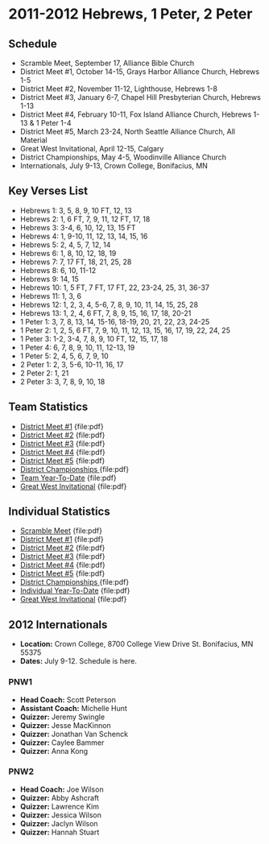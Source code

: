 # 2011-2012 Hebrews, 1 Peter, 2 Peter

## Schedule

- Scramble Meet, September 17, Alliance Bible Church
- District Meet #1, October 14-15, Grays Harbor Alliance Church, Hebrews 1-5
- District Meet #2, November 11-12, Lighthouse, Hebrews 1-8
- District Meet #3, January 6-7, Chapel Hill Presbyterian Church, Hebrews 1-13
- District Meet #4, February 10-11, Fox Island Alliance Church, Hebrews 1-13 & 1 Peter 1-4
- District Meet #5, March 23-24, North Seattle Alliance Church, All Material
- Great West Invitational, April 12-15, Calgary
- District Championships, May 4-5, Woodinville Alliance Church
- Internationals, July 9-13, Crown College, Bonifacius, MN

## Key Verses List

- Hebrews 1: 3, 5, 8, 9, 10 FT, 12, 13
- Hebrews 2: 1, 6 FT, 7, 9, 11, 12 FT, 17, 18
- Hebrews 3: 3-4, 6, 10, 12, 13, 15 FT
- Hebrews 4: 1, 9-10, 11, 12, 13, 14, 15, 16
- Hebrews 5: 2, 4, 5, 7, 12, 14
- Hebrews 6: 1, 8, 10, 12, 18, 19
- Hebrews 7: 7, 17 FT, 18, 21, 25, 28
- Hebrews 8: 6, 10, 11-12
- Hebrews 9: 14, 15
- Hebrews 10: 1, 5 FT, 7 FT, 17 FT, 22, 23-24, 25, 31, 36-37
- Hebrews 11: 1, 3, 6
- Hebrews 12: 1, 2, 3, 4, 5-6, 7, 8, 9, 10, 11, 14, 15, 25, 28
- Hebrews 13: 1, 2, 4, 6 FT, 7, 8, 9, 15, 16, 17, 18, 20-21
- 1 Peter 1: 3, 7, 8, 13, 14, 15-16, 18-19, 20, 21, 22, 23, 24-25
- 1 Peter 2: 1, 2, 5, 6 FT, 7, 9, 10, 11, 12, 13, 15, 16, 17, 19, 22, 24, 25
- 1 Peter 3: 1-2, 3-4, 7, 8, 9, 10 FT, 12, 15, 17, 18
- 1 Peter 4: 6, 7, 8, 9, 10, 11, 12-13, 19
- 1 Peter 5: 2, 4, 5, 6, 7, 9, 10
- 2 Peter 1: 2, 3, 5-6, 10-11, 16, 17
- 2 Peter 2: 1, 21
- 2 Peter 3: 3, 7, 8, 9, 10, 18

## Team Statistics

- [District Meet #1](/downloads/past_seasons/2011-2012/2011-12_district_meet_1_-_team_semis.pdf) {file:pdf}
- [District Meet #2](/downloads/past_seasons/2011-2012/team2.pdf) {file:pdf}
- [District Meet #3](/downloads/past_seasons/2011-2012/2011-12_district_meet_3_team.pdf) {file:pdf}
- [District Meet #4](/downloads/past_seasons/2011-2012/20112-2012_district_4_team.pdf) {file:pdf}
- [District Meet #5](/downloads/past_seasons/2011-2012/teammeet5.pdf) {file:pdf}
- [District Championships ](/downloads/past_seasons/2011-2012/dischampsteam.pdf) {file:pdf}
- [Team Year-To-Date](/downloads/past_seasons/2011-2012/final_team.pdf) {file:pdf}
- [Great West Invitational](/downloads/past_seasons/2011-2012/2012_gwi.pdf) {file:pdf}

## Individual Statistics

- [Scramble Meet](/downloads/past_seasons/2011-2012/scramble_meet_2011-2012.pdf) {file:pdf}
- [District Meet #1](/downloads/past_seasons/2011-2012/2011-12_district_meet_1_-_individual.pdf) {file:pdf}
- [District Meet #2](/downloads/past_seasons/2011-2012/2011-2012_district_2_.pdf) {file:pdf}
- [District Meet #3](/downloads/past_seasons/2011-2012/2011-12_district_meet_3.pdf) {file:pdf}
- [District Meet #4](/downloads/past_seasons/2011-2012/2011-12_district_meet_4.pdf) {file:pdf}
- [District Meet #5](/downloads/past_seasons/2011-2012/meet5.pdf) {file:pdf}
- [District Championships ](/downloads/past_seasons/2011-2012/dischampsind.pdf) {file:pdf}
- [Individual Year-To-Date](/downloads/past_seasons/2011-2012/final_ind.pdf) {file:pdf}
- [Great West Invitational](/downloads/past_seasons/2011-2012/2012_gwi_indiv.pdf) {file:pdf}

## 2012 Internationals

- **Location:** Crown College, 8700 College View Drive St. Bonifacius, MN 55375
- **Dates:** July 9-12. Schedule is here.

### PNW1

- **Head Coach:** Scott Peterson
- **Assistant Coach:** Michelle Hunt
- **Quizzer:** Jeremy Swingle
- **Quizzer:** Jesse MacKinnon
- **Quizzer:** Jonathan Van Schenck
- **Quizzer:** Caylee Bammer
- **Quizzer:** Anna Kong

### PNW2

- **Head Coach:** Joe Wilson
- **Quizzer:** Abby Ashcraft
- **Quizzer:** Lawrence Kim
- **Quizzer:** Jessica Wilson
- **Quizzer:** Jaclyn Wilson
- **Quizzer:** Hannah Stuart
